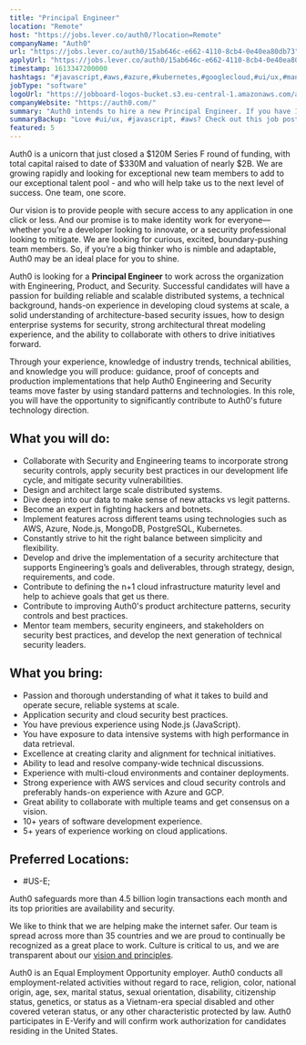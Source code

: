```yaml
---
title: "Principal Engineer"
location: "Remote"
host: "https://jobs.lever.co/auth0/?location=Remote"
companyName: "Auth0"
url: "https://jobs.lever.co/auth0/15ab646c-e662-4110-8cb4-0e40ea80db73"
applyUrl: "https://jobs.lever.co/auth0/15ab646c-e662-4110-8cb4-0e40ea80db73/apply"
timestamp: 1613347200000
hashtags: "#javascript,#aws,#azure,#kubernetes,#googlecloud,#ui/ux,#management,#operations,#postgresql,#mongodb"
jobType: "software"
logoUrl: "https://jobboard-logos-bucket.s3.eu-central-1.amazonaws.com/auth0"
companyWebsite: "https://auth0.com/"
summary: "Auth0 intends to hire a new Principal Engineer. If you have 10+ years of software development experience, consider applying."
summaryBackup: "Love #ui/ux, #javascript, #aws? Check out this job post!"
featured: 5
---
```


Auth0 is a unicorn that just closed a $120M Series F round of funding, with total capital raised to date of $330M and valuation of nearly $2B. We are growing rapidly and looking for exceptional new team members to add to our exceptional talent pool - and who will help take us to the next level of success. One team, one score. 

Our vision is to provide people with secure access to any application in one click or less. And our promise is to make identity work for everyone—whether you’re a developer looking to innovate, or a security professional looking to mitigate. We are looking for curious, excited, boundary-pushing team members. So, if you’re a big thinker who is nimble and adaptable, Auth0 may be an ideal place for you to shine.

Auth0 is looking for a **Principal Engineer** to work across the organization with Engineering, Product, and Security. Successful candidates will have a passion for building reliable and scalable distributed systems, a technical background, hands-on experience in developing cloud systems at scale, a solid understanding of architecture-based security issues, how to design enterprise systems for security, strong architectural threat modeling experience, and the ability to collaborate with others to drive initiatives forward.

Through your experience, knowledge of industry trends, technical abilities, and knowledge you will produce: guidance, proof of concepts and production implementations that help Auth0 Engineering and Security teams move faster by using standard patterns and technologies. In this role, you will have the opportunity to significantly contribute to Auth0's future technology direction.

## What you will do:

*   Collaborate with Security and Engineering teams to incorporate strong security controls, apply security best practices in our development life cycle, and mitigate security vulnerabilities.
*   Design and architect large scale distributed systems.
*   Dive deep into our data to make sense of new attacks vs legit patterns.
*   Become an expert in fighting hackers and botnets.
*   Implement features across different teams using technologies such as AWS, Azure, Node.js, MongoDB, PostgreSQL, Kubernetes.
*   Constantly strive to hit the right balance between simplicity and flexibility.
*   Develop and drive the implementation of a security architecture that supports Engineering’s goals and deliverables, through strategy, design, requirements, and code.
*   Contribute to defining the n+1 cloud infrastructure maturity level and help to achieve goals that get us there.
*   Contribute to improving Auth0's product architecture patterns, security controls and best practices.
*   Mentor team members, security engineers, and stakeholders on security best practices, and develop the next generation of technical security leaders.

## What you bring:

*   Passion and thorough understanding of what it takes to build and operate secure, reliable systems at scale.
*   Application security and cloud security best practices.
*   You have previous experience using Node.js (JavaScript).
*   You have exposure to data intensive systems with high performance in data retrieval.
*   Excellence at creating clarity and alignment for technical initiatives. 
*   Ability to lead and resolve company-wide technical discussions.
*   Experience with multi-cloud environments and container deployments.
*   Strong experience with AWS services and cloud security controls and preferably hands-on experience with Azure and GCP.
*   Great ability to collaborate with multiple teams and get consensus on a vision.
*   10+ years of software development experience.
*   5+ years of experience working on cloud applications.

## Preferred Locations:

*   #US-E;

Auth0 safeguards more than 4.5 billion login transactions each month and its top priorities are availability and security.

We like to think that we are helping make the internet safer. Our team is spread across more than 35 countries and we are proud to continually be recognized as a great place to work. Culture is critical to us, and we are transparent about our [vision and principles](https://auth0.com/blog/the-developer-first-identity-platform-auth0-story-and-future). 

Auth0 is an Equal Employment Opportunity employer. Auth0 conducts all employment-related activities without regard to race, religion, color, national origin, age, sex, marital status, sexual orientation, disability, citizenship status, genetics, or status as a Vietnam-era special disabled and other covered veteran status, or any other characteristic protected by law. Auth0 participates in E-Verify and will confirm work authorization for candidates residing in the United States.
